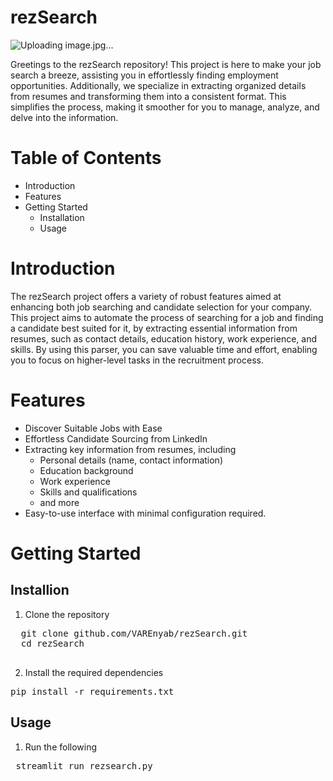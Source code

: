 # rezSearch

![Uploading image.jpg…]()

Greetings to the rezSearch repository! This project is here to make your job search a breeze, assisting you in effortlessly finding employment opportunities. Additionally, we specialize in extracting organized details from resumes and transforming them into a consistent format. This simplifies the process, making it smoother for you to manage, analyze, and delve into the information.

# Table of Contents
- Introduction
- Features
- Getting Started
  - Installation
  - Usage

# Introduction
The rezSearch project offers a variety of robust features aimed at enhancing both job searching and candidate selection for your company. This project aims to automate the process of searching for a job and finding a candidate best suited for it, by extracting essential information from resumes, such as contact details, education history, work experience, and skills. By using this parser, you can save valuable time and effort, enabling you to focus on higher-level tasks in the recruitment process.

# Features
- Discover Suitable Jobs with Ease
- Effortless Candidate Sourcing from LinkedIn
- Extracting key information from resumes, including
  - Personal details (name, contact information)
  - Education background
  - Work experience
  - Skills and qualifications
  - and more
- Easy-to-use interface with minimal configuration required.

# Getting Started
## Installion
1. Clone the repository
<pre>
  git clone github.com/VAREnyab/rezSearch.git
  cd rezSearch

</pre>   
2. Install the required dependencies
<pre>pip install -r requirements.txt</pre>   

## Usage
1. Run the following
<pre> streamlit run rezsearch.py </pre>

